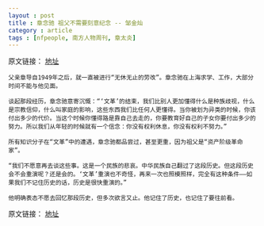 ```yaml
---
layout : post
title : 章念驰 祖父不需要刻意纪念 -- 邹金灿
category : article
tags : [nfpeople, 南方人物周刊, 章太炎]
---
```


原文链接： [地址](http://www.nfpeople.com/News-detail-item-3868.html)

	父亲章导自1949年之后，就一直被进行“无休无止的劳改”。章念驰在上海求学、工作，大部分时间不能与他见面。

	谈起那段经历，章念驰意寄沉慨：“‘文革’的结束，我们比别人更加懂得什么是种族歧视，什么是宗教信仰，什么叫家庭的影响，这些东西我们比任何人更懂得。当你被划为异类的时候，你该付出多少的代价。当这个时候你懂得路是靠自己去走的，你要教育好自己的子女你要付出多少的努力。所以我们从年轻的时候就有一个信念：你没有权利休息，你没有权利不努力。”

	所有知识分子在“文革”中的遭遇，章念驰都品尝过，甚至更重，因为祖父是“资产阶级革命家”。

	“我们不愿意再去谈这些事。这是一个民族的悲哀。中华民族自己翻过了这段历史。但这段历史会不会重演呢？还是会的。‘文革’重演也不奇怪，再来一次也照模照样，完全有这种条件——如果我们不记住历史的话，历史是很快重演的。”

	他明确表态不愿去回忆那段历史，但多次欲言又止。他记住了历史，也记住了要往前看。

原文链接： [地址](http://www.nfpeople.com/News-detail-item-3868.html)